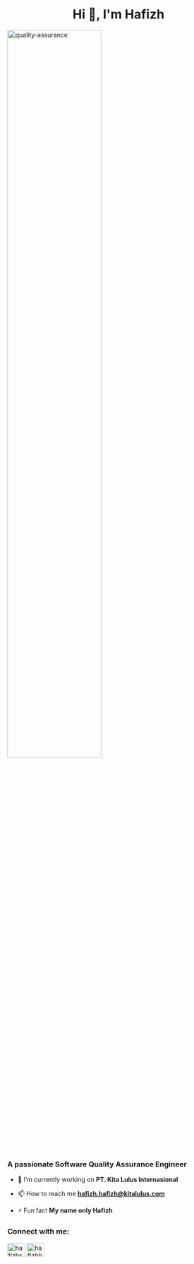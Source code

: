 <h1 align="center">Hi 👋, I'm Hafizh</h1>
<img align="center" alt="quality-assurance" width="65%" src="https://i.pinimg.com/originals/75/e7/ef/75e7ef7aa27009befb076509382b86b8.gif">
<h3 align="justify">A passionate Software Quality Assurance Engineer</h3>

- 🔭 I’m currently working on **PT. Kita Lulus Internasional**

- 📫 How to reach me **hafizh.hafizh@kitalulus.com**

- ⚡ Fun fact **My name only Hafizh**

<h3 align="left">Connect with me:</h3>
<p align="left">
<a href="https://linkedin.com/in/hafizhsoba" target="blank"><img align="center" src="https://raw.githubusercontent.com/rahuldkjain/github-profile-readme-generator/master/src/images/icons/Social/linked-in-alt.svg" alt="hafizhsoba" height="30" width="40" /></a>
<a href="https://instagram.com/hafizhh_" target="blank"><img align="center" src="https://raw.githubusercontent.com/rahuldkjain/github-profile-readme-generator/master/src/images/icons/Social/instagram.svg" alt="hafizhh_" height="30" width="40" /></a>
</p>

